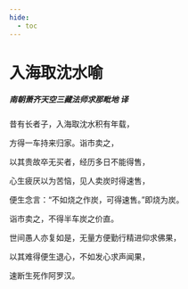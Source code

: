 ```yaml
---
hide:
  - toc
---
```


# **入海取沈水喻**

##### 南朝萧齐天空三藏法师求那毗地 译

昔有长者子，入海取沈水积有年载，

方得一车持来归家。诣市卖之，

以其贵故卒无买者，经历多日不能得售，

心生疲厌以为苦恼，见人卖炭时得速售，

便生念言：“不如烧之作炭，可得速售。”即烧为炭。

诣市卖之，不得半车炭之价直。

世间愚人亦复如是，无量方便勤行精进仰求佛果，

以其难得便生退心，不如发心求声闻果，

速断生死作阿罗汉。